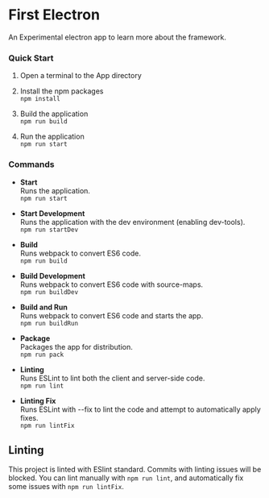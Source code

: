 # First Electron

An Experimental electron app to learn more about the framework.

### Quick Start

1. Open a terminal to the App directory

1. Install the npm packages  
  `npm install`

1. Build the application  
  `npm run build`

1. Run the application  
  `npm run start`

### Commands

* **Start**  
  Runs the application.  
  `npm run start`

* **Start Development**  
  Runs the application with the dev environment (enabling dev-tools).  
  `npm run startDev`

* **Build**  
  Runs webpack to convert ES6 code.  
  `npm run build`

* **Build Development**  
  Runs webpack to convert ES6 code with source-maps.  
  `npm run buildDev`

* **Build and Run**  
  Runs webpack to convert ES6 code and starts the app.  
  `npm run buildRun`

* **Package**  
  Packages the app for distribution.  
  `npm run pack`

* **Linting**  
  Runs ESLint to lint both the client and server-side code.  
  `npm run lint`

* **Linting Fix**  
  Runs ESLint with --fix to lint the code and attempt to automatically apply fixes.  
  `npm run lintFix`

## Linting

This project is linted with ESlint standard. Commits with linting issues will be blocked. You can lint manually with `npm run lint`, and automatically fix some issues with `npm run lintFix`.
